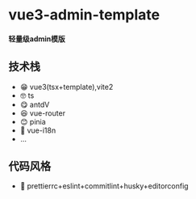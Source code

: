 # vue3-admin-template

#### 轻量级admin模版

## 技术栈

- 😁  vue3(tsx+template),vite2
- 🤓  ts
- 😋  antdV
- 😆  vue-router
- 😊  pinia
- 🧐  vue-i18n
- ...

## 代码风格

- 👻  prettierrc+eslint+commitlint+husky+editorconfig

